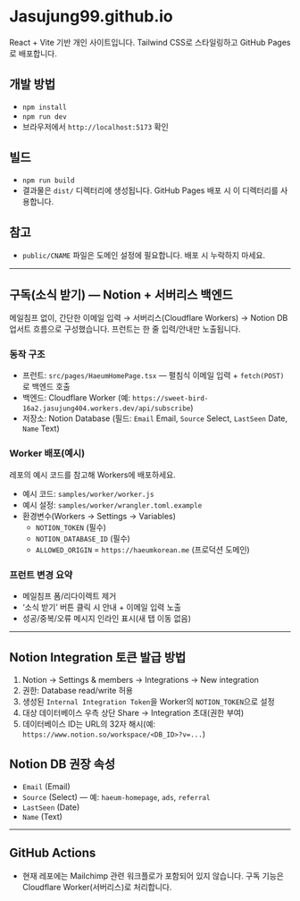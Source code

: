 # Jasujung99.github.io

React + Vite 기반 개인 사이트입니다. Tailwind CSS로 스타일링하고 GitHub Pages로 배포합니다.

## 개발 방법
- `npm install`
- `npm run dev`
- 브라우저에서 `http://localhost:5173` 확인

## 빌드
- `npm run build`
- 결과물은 `dist/` 디렉터리에 생성됩니다. GitHub Pages 배포 시 이 디렉터리를 사용합니다.

## 참고
- `public/CNAME` 파일은 도메인 설정에 필요합니다. 배포 시 누락하지 마세요.

---

## 구독(소식 받기) — Notion + 서버리스 백엔드
메일침프 없이, 간단한 이메일 입력 → 서버리스(Cloudflare Workers) → Notion DB 업서트 흐름으로 구성했습니다. 프런트는 한 줄 입력/안내만 노출됩니다.

### 동작 구조
- 프런트: `src/pages/HaeumHomePage.tsx` — 펼침식 이메일 입력 + `fetch(POST)`로 백엔드 호출
- 백엔드: Cloudflare Worker (예: `https://sweet-bird-16a2.jasujung404.workers.dev/api/subscribe`)
- 저장소: Notion Database (필드: `Email` Email, `Source` Select, `LastSeen` Date, `Name` Text)

### Worker 배포(예시)
레포의 예시 코드를 참고해 Workers에 배포하세요.
- 예시 코드: `samples/worker/worker.js`
- 예시 설정: `samples/worker/wrangler.toml.example`
- 환경변수(Workers → Settings → Variables)
  - `NOTION_TOKEN` (필수)
  - `NOTION_DATABASE_ID` (필수)
  - `ALLOWED_ORIGIN` = `https://haeumkorean.me` (프로덕션 도메인)

### 프런트 변경 요약
- 메일침프 폼/리다이렉트 제거
- ‘소식 받기’ 버튼 클릭 시 안내 + 이메일 입력 노출
- 성공/중복/오류 메시지 인라인 표시(새 탭 이동 없음)

---

## Notion Integration 토큰 발급 방법
1. Notion → Settings & members → Integrations → New integration
2. 권한: Database read/write 허용
3. 생성된 `Internal Integration Token`을 Worker의 `NOTION_TOKEN`으로 설정
4. 대상 데이터베이스 우측 상단 Share → Integration 초대(권한 부여)
5. 데이터베이스 ID는 URL의 32자 해시(예: `https://www.notion.so/workspace/<DB_ID>?v=...`)

## Notion DB 권장 속성
- `Email` (Email)
- `Source` (Select) — 예: `haeum-homepage`, `ads`, `referral`
- `LastSeen` (Date)
- `Name` (Text)

---

## GitHub Actions
- 현재 레포에는 Mailchimp 관련 워크플로가 포함되어 있지 않습니다. 구독 기능은 Cloudflare Worker(서버리스)로 처리합니다.
